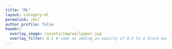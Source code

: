 ```yaml
---
title: "ML"
layout: category-ml
permalink: /ml/
author_profile: false
header:
  overlay_image: /assets/img/wallpaper.jpg
  overlay_filter: 0.2 # same as adding an opacity of 0.5 to a black background
---
```

